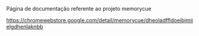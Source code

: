 Página de documentação referente ao projeto memorycue

https://chromewebstore.google.com/detail/memorycue/dheoladffldoeibjmiielgdhenlaknbb
